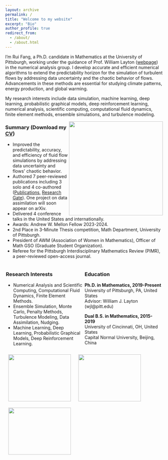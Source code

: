 ```yaml
---
layout: archive
permalink: /
title: "Welcome to my website"
excerpt: "Bio"
author_profile: true
redirect_from: 
  - /about/
  - /about.html
---
```



I’m Rui Fang, a Ph.D. candidate in Mathematics at the University of Pittsburgh, working under the guidance of Prof. William Layton ([webpage](https://www.mathematics.pitt.edu/people/ant-73)) in the numerical analysis group. I develop accurate and efficient numerical algorithms to extend the predictability horizon for the simulation of turbulent flows by addressing data uncertainty and the chaotic behavior of flows. Advancements in these methods are essential for studying climate patterns, energy production, and global warming.


My research interests include data simulation, machine learning, deep learning, probabilistic graphical models, deep reinforcement learning, numerical analysis, scientific computing, computational fluid dynamics, finite element methods, ensemble simulations, and turbulence modeling.

<img align="right" width="300" src="{{ site.url }}{{ site.baseurl }}/images/von_karman_vortex.jpeg"/>

### Summary (Download my [CV](https://ruf10.github.io/CV_RuiFang.pdf))
- Improved the predictability, accuracy, and efficiency of fluid flow simulations by addressing data uncertainty and flows' chaotic behavior.
- Authored 7 peer-reviewed publications including 3 solo and 4 co-authored ([Publications](https://ruf10.github.io/publications/), [Research Gate](https://www.researchgate.net/profile/Rui-Fang-39)). One project on data assimilation will soon appear on arXiv.
- Delivered 4 conference talks in the United States and internationally. 
- Awards: Andrew W. Mellon Fellow 2023-2024.
- 2nd Place in 3-Minute Thesis competition, Math Department, University of Pittsburgh.
- President of AWM (Association of Women in Mathematics), Officer of Math GSO (Graduate Student Organization).
- Referee for the Pittsburgh Interdisciplinary Mathematics Review (PIMR), a peer-reviewed open-access journal.

<div style="display: flex;">
<div style="flex: 1; padding: 2px;">
<h3>Research Interests</h3>
<ul>
  <li>Numerical Analysis and Scientific Computing, Computational Fluid Dynamics, Finite Element Methods. </li>
  <li>Ensemble Simulation, Monte Carlo, Penalty Methods, Turbulence Modeling, Data Assimilation, Nudging. </li>
  <li>Machine Learning, Deep Learning, Probabilistic Graphical Models, Deep Reinforcement Learning. </li>
</ul>
</div>

<div style="flex: 1; padding: 2px;">
<h3>Education</h3>
<p><strong>Ph.D. in Mathematics, 2019-Present</strong><br>
University of Pittsburgh, PA, United States<br>
Advisor: William J. Layton (wjl@pitt.edu)</p>

<p><strong>Dual B.S. in Mathematics, 2015-2019</strong><br>
University of Cincinnati, OH, United States<br>
Capital Normal University, Beijing, China</p>
</div>
</div>
<div style="text-align: left;">
    <img src="{{ site.url }}{{ site.baseurl }}/images/rui-single.jpg" style="width: 200px; height: 150px; object-fit: cover; margin: 10px;" />
    <img src="{{ site.url }}{{ site.baseurl }}/images/rui-ammcs.png" style="width: 200px; height: 150px; object-fit: cover; margin: 10px;" />
    <img src="{{ site.url }}{{ site.baseurl }}/images/finite_element_circus.jpg" style="width: 200px; height: 150px; object-fit: cover; margin: 10px;" />
</div>















